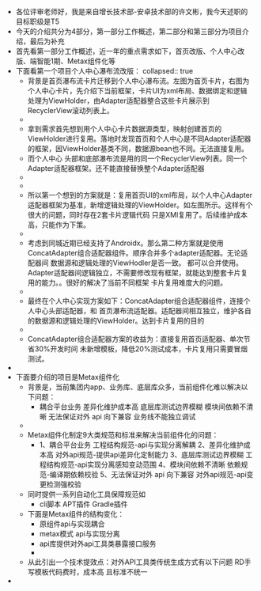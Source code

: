 - 各位评审老师好，我是来自增长技术部-安卓技术部的许文彬，我今天述职的目标职级是T5
- 今天的介绍共分为4部分，第一部分工作概述，第二部分和第三部分为项目介绍，最后为补充
- 首先看第一部分工作概述，近一年的重点需求如下，首页改版、个人中心改版、端智能1期、Metax组件化等
- 下面看第一个项目个人中心瀑布流改版：
  collapsed:: true
	- 背景是首页瀑布流卡片迁移到个人中心瀑布流。左图为首页卡片，右图为个人中心卡片，先介绍下当前框架，卡片UI为xml布局、数据绑定和逻辑处理为ViewHolder，由Adapter适配器整合这些卡片展示到RecyclerView滚动列表上。
	-
	- 拿到需求首先想到用个人中心卡片数据源类型，映射创建首页的ViewHolder进行复用。落地时发现首页和个人中心是不同Adapter适配器的框架，因ViewHolder基类不同，数据源bean也不同。无法直接复用。
	- 而个人中心 头部和底部瀑布流是用的同一个RecyclerView列表。同一个Adapter适配器框架。还不能直接替换整个Adapter适配器
	-
	-
	- 所以第一个想到的方案就是：复用首页UI的xml布局，以个人中心Adapter适配器框架为基准，新增逻辑处理的ViewHolder。如左图所示。这样有个很大的问题，同时存在2套卡片逻辑代码 只是XMl复用了。后续维护成本高，只能作为下策。
	-
	- 考虑到同城近期已经支持了Androidx。那么第二种方案就是使用ConcatAdapter组合适配器组件。顺序合并多个adapter适配器。无论适配器间 数据源和逻辑处理的ViewHodler是否一致。  都可以合并使用。Adapter适配器间逻辑独立，不需要修改现有框架，就能达到整套卡片复用的能力。。很好的解决了当前不同框架 卡片复用难度大的问题。
	-
	- 最终在个人中心实现方案如下：ConcatAdapter组合适配器组件，连接个人中心头部适配器，和 首页瀑布流适配器。适配器间相互独立，维护各自的数据源和逻辑处理的ViewHolder。达到卡片复用的目的
	-
	- ConcatAdapter组合适配器方案的收益为：直接复用首页适配器、单次节省30%开发时间
	  未新增模板，降低20%测试成本，卡片复用只需要冒烟测试。
-
- 下面要介绍的项目是Metax组件化
	- 背景是，当前集团内app、业务库、底层库众多，当前组件化难以解决以下问题：
		- 耦合平台业务
		  差异化维护成本高
		  底层库测试边界模糊
		  模块间依赖不清晰
		  无法保证对外 api 向下兼容
		  业务线不能独立调试
	-
	- Metax组件化制定9大类规范和标准来解决当前组件化的问题：
		- 1、耦合平台业务
		  工程结构规范-api与实现分离解耦
		  2、差异化维护成本高
		  对外api规范-提供api差异化定制能力
		  3、底层库测试边界模糊
		  工程结构规范-api实现分离感知变动范围
		  4、模块间依赖不清晰
		  依赖规范-编译期依赖校验
		  5、无法保证对外 api 向下兼容
		  对外api规范-api变更检测强校验
	- 同时提供一系列自动化工具保障规范如
		- cli脚本
		  APT插件
		  Gradle插件
	- 下面是Metax组件的结构变化：
		- 原组件api与实现耦合
		- metax模式 api与实现分离
		- api库提供对外api工具类暴露接口服务
		-
	- 从此引出一个技术提效点：对外API工具类传统生成方式有以下问题
	  RD手写模板代码费时，成本高
	  且标准不统一
-